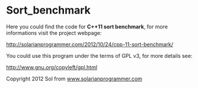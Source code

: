 Sort_benchmark
==============

Here you could find the code for **C++11 sort benchmark**, for more informations visit the project webpage:

http://solarianprogrammer.com/2012/10/24/cpp-11-sort-benchmark/

You could use this program under the terms of GPL v3, for more details see:

http://www.gnu.org/copyleft/gpl.html

Copyright 2012 Sol from www.solarianprogrammer.com